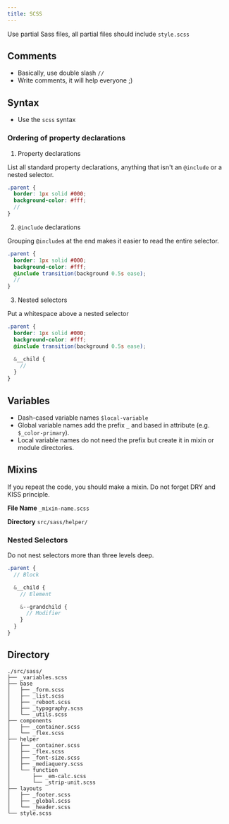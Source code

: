 ```yaml
---
title: SCSS
---
```


Use partial Sass files, all partial files should include `style.scss`

## Comments

- Basically, use double slash `//`
- Write comments, it will help everyone ;)

## Syntax

- Use the `scss` syntax

### Ordering of property declarations

1. Property declarations

  List all standard property declarations, anything that isn't an `@include` or a nested selector.

  ```scss
  .parent {
    border: 1px solid #000;
    background-color: #fff;
    //
  }
  ```

2. `@include` declarations

  Grouping `@include`s at the end makes it easier to read the entire selector.

  ```scss
  .parent {
    border: 1px solid #000;
    background-color: #fff;
    @include transition(background 0.5s ease);
    //
  }
  ```

3. Nested selectors

  Put a whitespace above a nested selector

  ```scss
  .parent {
    border: 1px solid #000;
    background-color: #fff;
    @include transition(background 0.5s ease);

    &__child {
      //
    }
  }
  ```

## Variables

- Dash-cased variable names `$local-variable`
- Global variable names add the prefix `_` and based in attribute (e.g. `$_color-primary`).
- Local variable names do not need the prefix but create it in mixin or module directories.

## Mixins

If you repeat the code, you should make a mixin.
Do not forget DRY and KISS principle.

**File Name**
`_mixin-name.scss`

**Directory**
`src/sass/helper/`

### Nested Selectors

Do not nest selectors more than three levels deep.

```scss
.parent {
  // Block

  &__child {
    // Element

    &--grandchild {
      // Modifier
    }
  }
}
```

## Directory



```
./src/sass/
├── _variables.scss
├── base
│   ├── _form.scss
│   ├── _list.scss
│   ├── _reboot.scss
│   ├── _typography.scss
│   └── _utils.scss
├── components
│   ├── _container.scss
│   └── _flex.scss
├── helper
│   ├── _container.scss
│   ├── _flex.scss
│   ├── _font-size.scss
│   ├── _mediaquery.scss
│   └── function
│       ├── _em-calc.scss
│       └── _strip-unit.scss
├── layouts
│   ├── _footer.scss
│   ├── _global.scss
│   └── _header.scss
└── style.scss
```
